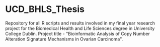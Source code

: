 # UCD_BHLS_Thesis
Repository for all R scripts and results involved in my final year research project for the Biomedical Health and Life Sciences degree in University College Dublin. Project title - "Bioinformatic Analysis of Copy Number Alteration Signature Mechanisms in Ovarian Carcinoma".  
